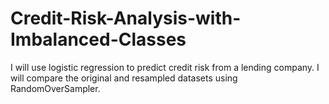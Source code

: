 # Credit-Risk-Analysis-with-Imbalanced-Classes
I will use logistic regression to predict credit risk from a lending company. I will compare the original and resampled datasets using RandomOverSampler.
